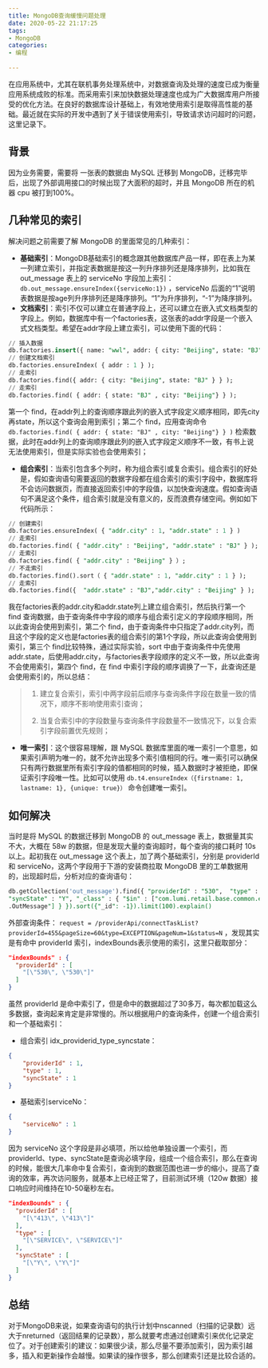 ```yaml
---
title: MongoDB查询缓慢问题处理
date: 2020-05-22 21:17:25
tags:
- MongoDB
categories:
- 编程
	
---
```




在应用系统中，尤其在联机事务处理系统中，对数据查询及处理的速度已成为衡量应用系统成败的标准。而采用索引来加快数据处理速度也成为广大数据库用户所接受的优化方法。在良好的数据库设计基础上，有效地使用索引是取得高性能的基础。最近就在实际的开发中遇到了关于错误使用索引，导致请求访问超时的问题，这里记录下。



<!--more-->

## 背景
因为业务需要，需要将 一张表的数据由 MySQL 迁移到 MongoDB，迁移完毕后，出现了外部调用接口的时候出现了大面积的超时，并且 MongoDB 所在的机器 cpu 被打到100%。
## 几种常见的索引
解决问题之前需要了解 MongoDB 的里面常见的几种索引：

- **基础索引**：MongoDB基础索引的概念跟其他数据库产品一样，即在表上为某一列建立索引，并指定表数据是按这一列升序排列还是降序排列，比如我在 out_message 表上的 serviceNo 字段加上索引： `db.out_message.ensureIndex({serviceNo:1})` ，serviceNo 后面的“1”说明表数据是按age列升序排列还是降序排列。“1”为升序排列，“-1”为降序排列。
- **文档索引**：索引不仅可以建立在普通字段上，还可以建立在嵌入式文档类型的字段上。例如，数据库中有一个factories表，这张表的addr字段是一个嵌入式文档类型。希望在addr字段上建立索引，可以使用下面的代码：
```sql
// 插入数据
db.factories.insert({ name: "wwl", addr: { city: "Beijing", state: "BJ" } } );
// 创建文档索引
db.factories.ensureIndex( { addr : 1 } );
// 走索引
db.factories.find({ addr: { city: "Beijing", state: "BJ" } } );
// 走索引
db.factories.find( { addr: { state: "BJ" , city: "Beijing"} } );
```
第一个 find，在addr列上的查询顺序跟此列的嵌入式字段定义顺序相同，即先city再state，所以这个查询会用到索引；第二个 find，应用查询命令  `db.factories.find( { addr: { state: "BJ" , city: "Beijing"} } )`  检索数据，此时在addr列上的查询顺序跟此列的嵌入式字段定义顺序不一致，有书上说无法使用索引，但是实际实验也会使用索引；

- **组合索引**：当索引包含多个列时，称为组合索引或复合索引。组合索引的好处是，假如查询语句需要返回的数据字段都在组合索引的索引字段中，数据库将不会访问数据页，而直接返回索引中的字段值，以加快查询速度。假如查询语句不满足这个条件，组合索引就是没有意义的，反而浪费存储空间。例如如下代码所示：
```sql
// 创建索引
db.factories.ensureIndex( { "addr.city" : 1, "addr.state" : 1 } )
// 走索引
db.factories.find( { "addr.city" : "Beijing", "addr.state" : "BJ" } );
// 走索引
db.factories.find( { "addr.city" : "Beijing" } ）; 
// 不走索引                  
db.factories.find().sort（ { "addr.state" : 1, "addr.city" : 1 } );
// 走索引
db.factories.find({  "addr.state" : "BJ","addr.city" : "Beijing" } );
```
我在factories表的addr.city和addr.state列上建立组合索引，然后执行第一个 find 查询数据，由于查询条件中字段的顺序与组合索引定义的字段顺序相同，所以此查询会使用到索引，第二个 find，由于查询条件中只指定了addr.city列，而且这个字段的定义也是factories表的组合索引的第1个字段，所以此查询会使用到索引，第三个 find比较特殊，通过实际实验，sort 中由于查询条件中先使用addr.state，后使用addr.city，与factories表字段顺序的定义不一致，所以此查询不会使用索引，第四个 find，在 find 中索引字段的顺序调换了一下，此查询还是会使用索引的，所以总结：

> 1. 建立复合索引，索引中两字段前后顺序与查询条件字段在数量一致的情况下，顺序不影响使用索引查询；
>
> 2. 当复合索引中的字段数量与查询条件字段数量不一致情况下，以复合索引字段前置优先规则；

- **唯一索引**：这个很容易理解，跟 MySQL 数据库里面的唯一索引一个意思，如果索引声明为唯一的，就不允许出现多个索引值相同的行。唯一索引可以确保只有两行数据里所有索引字段的值都相同的时候，插入数据时才被拒绝，即保证索引字段唯一性。比如可以使用 `db.t4.ensureIndex（{firstname: 1, lastname: 1}, {unique: true}）` 命令创建唯一索引。



## 如何解决
当时是将 MySQL 的数据迁移到 MongoDB 的 out_message 表上，数据量其实不大，大概在 58w 的数据，但是发现大量的查询超时，每个查询的接口耗时 10s 以上。起初我在 out_message 这个表上，加了两个基础索引，分别是 providerId 和 serviceNo，这两个字段用于下游的安装商拉取 MongoDB 里的工单数据用的，出现超时后，分析对应的查询语句：
```sql
db.getCollection('out_message').find({ "providerId" : "530",  "type" : "SERVICE", 
"syncState" : "Y", "_class" : { "$in" : ["com.lumi.retail.base.common.entity.ticket
.OutMessage"] } }).sort({"_id": -1}).limit(100).explain()
```
外部查询条件： `request = /providerApi/connectTaskList?providerId=455&pageSize=60&type=EXCEPTION&pageNum=1&status=N` ，发现其实是有命中 providerId 索引，indexBounds表示使用的索引，这里只截取部分：
```json
"indexBounds" : {
  "providerId" : [ 
    "[\"530\", \"530\"]"
  ]
}
```
虽然 providerId 是命中索引了，但是命中的数据超过了30多万，每次都加载这么多数据，查询起来肯定是非常慢的。所以根据用户的查询条件，创建一个组合索引和一个基础索引：

- 组合索引 idx_providerid_type_syncstate：
```json
{
    "providerId" : 1,
    "type" : 1,
    "syncState" : 1
}
```

- 基础索引serviceNo：
```json
{
    "serviceNo" : 1
}
```
因为 serviceNo 这个字段是非必填项，所以给他单独设置一个索引，而 providerId、type、syncState是查询必填字段，组成一个组合索引，那么在查询的时候，能很大几率命中复合索引，查询到的数据范围也进一步的缩小，提高了查询的效率，再次访问服务，就基本上已经正常了，目前测试环境（120w 数据）接口响应时间维持在10-50毫秒左右。
```json
"indexBounds" : {
  "providerId" : [ 
    "[\"413\", \"413\"]"
  ],
  "type" : [ 
    "[\"SERVICE\", \"SERVICE\"]"
  ],
  "syncState" : [ 
    "[\"Y\", \"Y\"]"
  ]
}
```


## 总结
对于MongoDB来说，如果查询语句的执行计划中nscanned（扫描的记录数）远大于nreturned（返回结果的记录数），那么就要考虑通过创建索引来优化记录定位了。对于创建索引的建议：如果很少读，那么尽量不要添加索引，因为索引越多，插入和更新操作会越慢。如果读的操作很多，那么创建索引还是比较合适的。